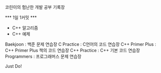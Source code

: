 코린이의 험난한 개발 공부 기록장

*** 1일 1커밋 ***
- C++ 알고리즘
- C++ 예제

Baekjoon : 백준 문제 연습장
C Practice : C언어의 코드 연습장
C++ Primer Plus : C++ Primer Plus 책의 코드 연습장
C++ Practice : C++ 기본 코드 연습장
Programmers : 프로그래머스 문제 연습장

Just Do!